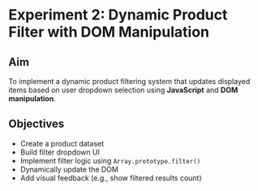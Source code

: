 # Experiment 2: Dynamic Product Filter with DOM Manipulation

## Aim
To implement a dynamic product filtering system that updates displayed items based on user dropdown selection using **JavaScript** and **DOM manipulation**.

## Objectives
-  Create a product dataset  
-  Build filter dropdown UI  
-  Implement filter logic using `Array.prototype.filter()`  
-  Dynamically update the DOM  
-  Add visual feedback (e.g., show filtered results count)  


